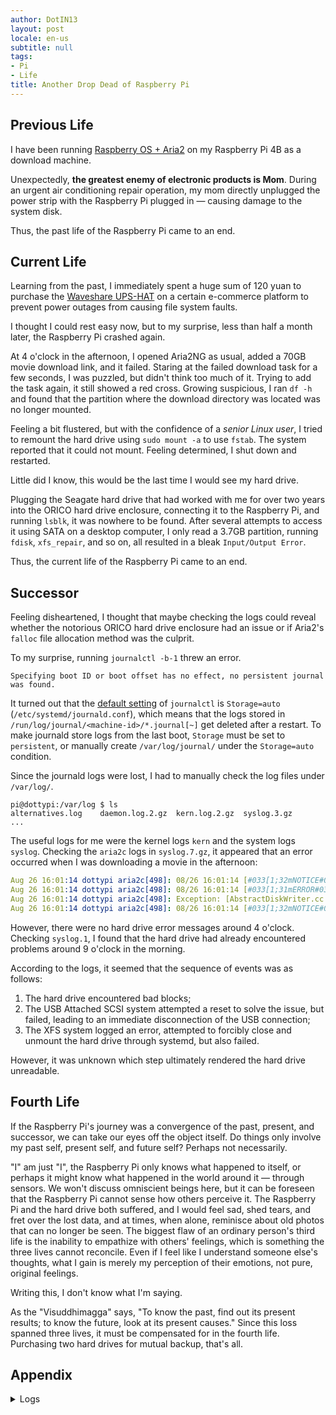 ```yaml
---
author: DotIN13
layout: post
locale: en-us
subtitle: null
tags:
- Pi
- Life
title: Another Drop Dead of Raspberry Pi
---
```


## Previous Life

I have been running [Raspberry OS + Aria2](/2020/04/21/aria-pi/) on my Raspberry Pi 4B as a download machine.

Unexpectedly, **the greatest enemy of electronic products is Mom**. During an urgent air conditioning repair operation, my mom directly unplugged the power strip with the Raspberry Pi plugged in — causing damage to the system disk.

Thus, the past life of the Raspberry Pi came to an end.

## Current Life

Learning from the past, I immediately spent a huge sum of 120 yuan to purchase the [Waveshare UPS-HAT](https://www.waveshare.net/wiki/UPS_HAT) on a certain e-commerce platform to prevent power outages from causing file system faults.

I thought I could rest easy now, but to my surprise, less than half a month later, the Raspberry Pi crashed again.

At 4 o'clock in the afternoon, I opened Aria2NG as usual, added a 70GB movie download link, and it failed. Staring at the failed download task for a few seconds, I was puzzled, but didn't think too much of it. Trying to add the task again, it still showed a red cross. Growing suspicious, I ran `df -h` and found that the partition where the download directory was located was no longer mounted.

Feeling a bit flustered, but with the confidence of a *senior Linux user*, I tried to remount the hard drive using `sudo mount -a` to use `fstab`. The system reported that it could not mount. Feeling determined, I shut down and restarted.

Little did I know, this would be the last time I would see my hard drive.

Plugging the Seagate hard drive that had worked with me for over two years into the ORICO hard drive enclosure, connecting it to the Raspberry Pi, and running `lsblk`, it was nowhere to be found. After several attempts to access it using SATA on a desktop computer, I only read a 3.7GB partition, running `fdisk`, `xfs_repair`, and so on, all resulted in a bleak `Input/Output Error`.

Thus, the current life of the Raspberry Pi came to an end.

## Successor

Feeling disheartened, I thought that maybe checking the logs could reveal whether the notorious ORICO hard drive enclosure had an issue or if Aria2's `falloc` file allocation method was the culprit.

To my surprise, running `journalctl -b-1` threw an error.

```shell
Specifying boot ID or boot offset has no effect, no persistent journal was found.
```

It turned out that the [default setting](https://askubuntu.com/a/864771) of `journalctl` is `Storage=auto` (`/etc/systemd/journald.conf`), which means that the logs stored in `/run/log/journal/<machine-id>/*.journal[~]` get deleted after a restart. To make journald store logs from the last boot, `Storage` must be set to `persistent`, or manually create `/var/log/journal/` under the `Storage=auto` condition.

Since the journald logs were lost, I had to manually check the log files under `/var/log/`.

```shell
pi@dottypi:/var/log $ ls
alternatives.log    daemon.log.2.gz  kern.log.2.gz  syslog.3.gz
...
```

The useful logs for me were the kernel logs `kern` and the system logs `syslog`. Checking the `aria2c` logs in `syslog.7.gz`, it appeared that an error occurred when I was downloading a movie in the afternoon:

```yaml
Aug 26 16:01:14 dottypi aria2c[498]: 08/26 16:01:14 [#033[1;32mNOTICE#033[0m] Download completed: [MEMORY][METADATA]Almost.Famous.2000.EXTENDED.2160p.BluRay.REMUX.HEVC.DTS-HD.MA.5.1-FGT
Aug 26 16:01:14 dottypi aria2c[498]: 08/26 16:01:14 [#033[1;31mERROR#033[0m] Captured an exception
Aug 26 16:01:14 dottypi aria2c[498]: Exception: [AbstractDiskWriter.cc:224] errNum=5 errorCode=15 Failed to open file /mnt/Videos/Downloads/Almost.Famous.2000.EXTENDED.2160p.BluRay.REMUX.HEVC.DTS-HD.MA.5.1-FGT/Almost.Famous.2000.EXTENDED.2160p.BluRay.REMUX.HEVC.DTS-HD.MA.5.1-FGT.mkv, reason: Input/output error
Aug 26 16:01:14 dottypi aria2c[498]: 08/26 16:01:14 [#033[1;32mNOTICE#033[0m] Item with GID 437ddbc0a6eb7f5a did not complete: /mnt/Videos/Downloads/Almost.Famous.2000.EXTENDED.2160p.BluRay.REMUX.HEVC.DTS-HD.MA.5.1-FGT
```

However, there were no hard drive error messages around 4 o'clock. Checking `syslog.1`, I found that the hard drive had already encountered problems around 9 o'clock in the morning.

According to the logs, it seemed that the sequence of events was as follows:

1. The hard drive encountered bad blocks;
2. The USB Attached SCSI system attempted a reset to solve the issue, but failed, leading to an immediate disconnection of the USB connection;
3. The XFS system logged an error, attempted to forcibly close and unmount the hard drive through systemd, but also failed.

However, it was unknown which step ultimately rendered the hard drive unreadable.

## Fourth Life

If the Raspberry Pi's journey was a convergence of the past, present, and successor, we can take our eyes off the object itself. Do things only involve my past self, present self, and future self? Perhaps not necessarily.

"I" am just "I", the Raspberry Pi only knows what happened to itself, or perhaps it might know what happened in the world around it — through sensors. We won't discuss omniscient beings here, but it can be foreseen that the Raspberry Pi cannot sense how others perceive it. The Raspberry Pi and the hard drive both suffered, and I would feel sad, shed tears, and fret over the lost data, and at times, when alone, reminisce about old photos that can no longer be seen. The biggest flaw of an ordinary person's third life is the inability to empathize with others' feelings, which is something the three lives cannot reconcile. Even if I feel like I understand someone else's thoughts, what I gain is merely my perception of their emotions, not pure, original feelings.

Writing this, I don't know what I'm saying.

As the "Visuddhimagga" says, "To know the past, find out its present results; to know the future, look at its present causes." Since this loss spanned three lives, it must be compensated for in the fourth life. Purchasing two hard drives for mutual backup, that's all.


## Appendix

<details>
<summary>
Logs
</summary>
{% highlight yaml %}
Aug 26 09:12:55 dottypi kernel: [808772.369054] sd 0:0:0:0: [sda] tag#1 UNKNOWN(0x2003) Result: hostbyte=0x00 driverbyte=0x08 cmd_age=12s
Aug 26 09:12:55 dottypi kernel: [808772.369096] sd 0:0:0:0: [sda] tag#1 Sense Key : 0x3 [current] 
Aug 26 09:12:55 dottypi kernel: [808772.369132] sd 0:0:0:0: [sda] tag#1 ASC=0x11 ASCQ=0x0 
Aug 26 09:12:55 dottypi kernel: [808772.369163] sd 0:0:0:0: [sda] tag#1 CDB: opcode=0x88 88 00 00 00 00 00 9d 76 33 e8 00 00 00 28 00 00
Aug 26 09:12:55 dottypi kernel: [808772.369195] blk_update_request: critical medium error, dev sda, sector 2641769448 op 0x0:(READ) flags 0x80700 phys_seg 5 prio class 0
Aug 26 09:13:19 dottypi kernel: [808797.156003] sd 0:0:0:0: [sda] tag#0 UNKNOWN(0x2003) Result: hostbyte=0x00 driverbyte=0x08 cmd_age=24s
Aug 26 09:13:19 dottypi kernel: [808797.156050] sd 0:0:0:0: [sda] tag#0 Sense Key : 0x3 [current] 
Aug 26 09:13:19 dottypi kernel: [808797.156078] sd 0:0:0:0: [sda] tag#0 ASC=0x11 ASCQ=0x0 
Aug 26 09:13:19 dottypi kernel: [808797.156107] sd 0:0:0:0: [sda] tag#0 CDB: opcode=0x88 88 00 00 00 00 00 9d 76 33 e8 00 00 00 08 00 00
Aug 26 09:13:19 dottypi kernel: [808797.156139] blk_update_request: critical medium error, dev sda, sector 2641769448 op 0x0:(READ) flags 0x0 phys_seg 1 prio class 0
Aug 26 09:18:23 dottypi kernel: [809100.323200] sd 0:0:0:0: [sda] tag#6 UNKNOWN(0x2003) Result: hostbyte=0x00 driverbyte=0x08 cmd_age=10s
Aug 26 09:18:23 dottypi kernel: [809100.323250] sd 0:0:0:0: [sda] tag#6 Sense Key : 0x7 [current] 
Aug 26 09:18:23 dottypi kernel: [809100.323278] sd 0:0:0:0: [sda] tag#6 ASC=0x27 ASCQ=0x0 
Aug 26 09:18:23 dottypi kernel: [809100.323308] sd 0:0:0:0: [sda] tag#6 CDB: opcode=0x88 88 00 00 00 00 00 9e 7f 5c 08 00 00 00 28 00 00
Aug 26 09:18:23 dottypi kernel: [809100.323340] blk_update_request: critical target error, dev sda, sector 2659146760 op 0x0:(READ) flags 0x80700 phys_seg 5 prio class 0
Aug 26 09:18:53 dottypi kernel: [809130.469818] sd 0:0:0:0: [sda] tag#4 uas_eh_abort_handler 0 uas-tag 2 inflight: CMD IN 
Aug 26 09:18:53 dottypi kernel: [809130.469841] sd 0:0:0:0: [sda] tag#4 CDB: opcode=0x88 88 00 00 00 00 00 9e 7f 5c 08 00 00 00 08 00 00
Aug 26 09:18:53 dottypi kernel: [809130.509834] scsi host0: uas_eh_device_reset_handler start
Aug 26 09:18:53 dottypi kernel: [809130.660965] usb 2-2: reset SuperSpeed Gen 1 USB device number 2 using xhci_hcd
Aug 26 09:18:53 dottypi kernel: [809130.696317] scsi host0: uas_eh_device_reset_handler success
Aug 26 09:19:28 dottypi kernel: [809165.669971] sd 0:0:0:0: [sda] tag#5 uas_eh_abort_handler 0 uas-tag 1 inflight: CMD OUT 
Aug 26 09:19:28 dottypi kernel: [809165.669993] sd 0:0:0:0: [sda] tag#5 CDB: opcode=0x8a 8a 08 00 00 00 00 e0 c2 ab 36 00 00 00 02 00 00
Aug 26 09:19:28 dottypi kernel: [809165.670222] xhci_hcd 0000:01:00.0: WARNING: Host System Error
Aug 26 09:19:33 dottypi kernel: [809170.689977] xhci_hcd 0000:01:00.0: xHCI host not responding to stop endpoint command.
Aug 26 09:19:33 dottypi kernel: [809170.689994] xhci_hcd 0000:01:00.0: USBSTS: HCHalted HSE EINT
Aug 26 09:19:33 dottypi kernel: [809170.690038] xhci_hcd 0000:01:00.0: xHCI host controller not responding, assume dead
Aug 26 09:19:33 dottypi kernel: [809170.690081] xhci_hcd 0000:01:00.0: HC died; cleaning up
Aug 26 09:19:33 dottypi kernel: [809170.690742] usb 1-1: USB disconnect, device number 2
Aug 26 09:19:33 dottypi kernel: [809170.691922] usb 2-2: USB disconnect, device number 2
Aug 26 09:19:33 dottypi kernel: [809170.692504] sd 0:0:0:0: [sda] tag#6 uas_zap_pending 0 uas-tag 2 inflight: CMD 
Aug 26 09:19:33 dottypi kernel: [809170.692523] sd 0:0:0:0: [sda] tag#6 CDB: opcode=0x88 88 00 00 00 00 00 9e 7f 5c 08 00 00 00 08 00 00
Aug 26 09:19:33 dottypi kernel: [809170.730039] sd 0:0:0:0: Device offlined - not ready after error recovery
Aug 26 09:19:33 dottypi kernel: [809170.730059] sd 0:0:0:0: Device offlined - not ready after error recovery
Aug 26 09:19:33 dottypi kernel: [809170.769999] blk_update_request: I/O error, dev sda, sector 2659146760 op 0x0:(READ) flags 0x0 phys_seg 1 prio class 0
Aug 26 09:19:33 dottypi kernel: [809170.770042] blk_update_request: I/O error, dev sda, sector 3770854198 op 0x1:(WRITE) flags 0x29800 phys_seg 1 prio class 0
Aug 26 09:19:33 dottypi kernel: [809170.770062] blk_update_request: I/O error, dev sda, sector 3770854198 op 0x1:(WRITE) flags 0x29800 phys_seg 1 prio class 0
Aug 26 09:19:33 dottypi kernel: [809170.770084] XFS (sda2): log I/O error -5
Aug 26 09:19:33 dottypi kernel: [809170.770166] XFS (sda2): xfs_do_force_shutdown(0x2) called from line 1196 of file fs/xfs/xfs_log.c. Return address = 23be8862
Aug 26 09:19:33 dottypi kernel: [809170.770181] XFS (sda2): Log I/O Error Detected. Shutting down filesystem
Aug 26 09:19:33 dottypi kernel: [809170.770208] XFS (sda2): Please unmount the filesystem and rectify the problem(s)
Aug 26 09:19:34 dottypi kernel: [809171.347113] sd 0:0:0:0: [sda] Synchronizing SCSI cache
Aug 26 09:19:34 dottypi systemd[1]: Stopped target Local File Systems.
Aug 26 09:19:34 dottypi systemd[1]: Unmounting /mnt/Videos...
Aug 26 09:19:34 dottypi systemd[1]: Unmounting /mnt/Documents...
Aug 26 09:19:34 dottypi kernel: [809171.534981] XFS (sda1): Unmounting Filesystem
Aug 26 09:19:34 dottypi kernel: [809171.535137] XFS (sda1): log I/O error -5
Aug 26 09:19:34 dottypi kernel: [809171.535181] XFS (sda1): xfs_do_force_shutdown(0x2) called from line 1196 of file fs/xfs/xfs
{% endhighlight %}
</detail>
